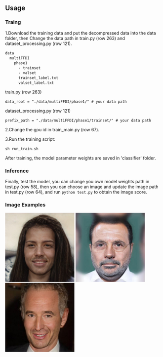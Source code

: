 
## Usage

### Traing

1.Download the training data and put the decompressed data into the data folder, then Change the data path in train.py (row 263) and dataset_processing.py (row 121).
  ```
  data
    multiFFDI
      phase1
        - trainset
        - valset
        trainset_label.txt
        valset_label.txt
  ```
  train.py (row 263)
  ```
  data_root = "./data/multiFFDI/phase1/" # your data path
  ```
  dataset_processing.py (row 121)
  ```
  prefix_path = "./data/multiFFDI/phase1/trainset/" # your data path
  ```
2.Change the gpu id in train_main.py (row 67).

3.Run the training script:

  ```
  sh run_train.sh
  ```

  After training, the model parameter weights are saved in 'classifier' folder.

### Inference

  Finally, test the model, you can change you own model weights path in test.py (row 58), then you can choose an image and update the image path in test.py (row 64), and run ```python test.py``` to obtain the image score.

### Image Examples
<!-- ![image](./imgs/88b8a37897d79f59890432dff0107633.jpg =200x200)
![image](./imgs/7ab02a23cf8a30cda4c70647b6c34e4b.jpg =200x200)
![image](./imgs/e1a9bb09f6c3d79374c658c145a8d708.jpg =200x200) -->
<img src='./imgs/88b8a37897d79f59890432dff0107633.jpg' width='224' height='224'>
<img src='./imgs/7ab02a23cf8a30cda4c70647b6c34e4b.jpg' width='224' height='224'>
<img src='./imgs/e1a9bb09f6c3d79374c658c145a8d708.jpg' width='224' height='224'>